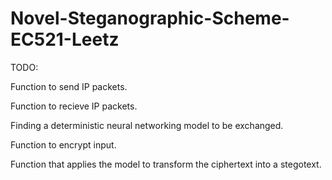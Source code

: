 # Novel-Steganographic-Scheme-EC521-Leetz

TODO:

Function to send IP packets.

Function to recieve IP packets.

Finding a deterministic neural networking model to be exchanged.

Function to encrypt input.

Function that applies the model to transform the ciphertext into a stegotext.
